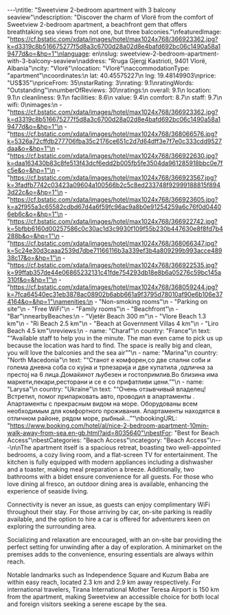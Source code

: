 ---\ntitle: "Sweetview 2-bedroom apartment with 3 balcony seaview"\ndescription: "Discover the charm of Vlorë from the comfort of Sweetview 2-bedroom apartment, a beachfront gem that offers breathtaking sea views from not one, but three balconies."\nfeaturedImage: "https://cf.bstatic.com/xdata/images/hotel/max1024x768/366923362.jpg?k=d3319c8b516675277f5d8a3c6700d28a02d8e4bafd692bc06c1490a58a19477d&o=&hp=1"\nlanguage: en\nslug: sweetview-2-bedroom-apartment-with-3-balcony-seaview\naddress: "Rruga Gjergj Kastrioti, 9401 Vlorë, Albania"\ncity: "Vlorë"\nlocation: "Vlorë"\naccommodationType: "apartment"\ncoordinates:\n  lat: 40.45575227\n  lng: 19.48149903\nprice: "US$35"\npriceFrom: 35\nstarRating: 3\nrating: 9.1\nratingWords: "Outstanding"\nnumberOfReviews: 30\nratings:\n  overall: 9.1\n  location: 9.1\n  cleanliness: 9.1\n  facilities: 8.6\n  value: 9.4\n  comfort: 8.7\n  staff: 9.7\n  wifi: 0\nimages:\n  - "https://cf.bstatic.com/xdata/images/hotel/max1024x768/366923362.jpg?k=d3319c8b516675277f5d8a3c6700d28a02d8e4bafd692bc06c1490a58a19477d&o=&hp=1"\n  - "https://cf.bstatic.com/xdata/images/hotel/max1024x768/368066576.jpg?k=5326a72cffdb277706fba35c2176ce651c2d7d64dff3e7f7e0c333cdd9527daa&o=&hp=1"\n  - "https://cf.bstatic.com/xdata/images/hotel/max1024x768/366922630.jpg?k=daa163430b83c8fe513f43dcf6edd2b005fb5fe3504da961285918bbc0e7fc5e&o=&hp=1"\n  - "https://cf.bstatic.com/xdata/images/hotel/max1024x768/366923567.jpg?k=3fadfb7742c03423a09604a100566b2c5c8ed233748f92999188815f8943d22c&o=&hp=1"\n  - "https://cf.bstatic.com/xdata/images/hotel/max1024x768/366923605.jpg?k=a2f955a3c65582cdbd67d4a6f59fc96ac9a8b0e91254259a6c76f0d04406eb6c&o=&hp=1"\n  - "https://cf.bstatic.com/xdata/images/hotel/max1024x768/366922742.jpg?k=5bfbb6160d00257586c0c30ac1d3c9930f109f55b230b447630e8f8fd7b4288b&o=&hp=1"\n  - "https://cf.bstatic.com/xdata/images/hotel/max1024x768/368066347.jpg?k=5c24e30d3caaa2539d7dbe71166116b3a339ef3b4a809299b993acce48938c17&o=&hp=1"\n  - "https://cf.bstatic.com/xdata/images/hotel/max1024x768/366922535.jpg?k=99ffab357de44e06865232131c41fde754293db18e8b6a05276c59bc145a310f&o=&hp=1"\n  - "https://cf.bstatic.com/xdata/images/hotel/max1024x768/368059244.jpg?k=7fca64540ec31eb3878ac08902b6abb661a9f3795d78010af90e6b106e374164&o=&hp=1"\namenities:\n  - "Non-smoking rooms"\n  - "Parking on site"\n  - "Free WiFi"\n  - "Family rooms"\n  - "Beachfront"\n  - "Bar"\nnearbyBeaches:\n  - "Vjetër Beach 300 m"\n  - "Vlore Beach 1.3 km"\n  - "Ri Beach 2.5 km"\n  - "Beach at Government Villas 4 km"\n  - "Liro Beach 4.5 km"\nreviews:\n  - name: "Charaf"\n    country: "France"\n    text: "“Available staff to help you in the minute. The man even came to pick us up because the location was hard to find. The space is really big and clean, you will love the balconies and the sea air”"\n  - name: "Marina"\n    country: "North Macedonia"\n    text: "“Станот е комфорен,со две спални соби и голема дневна соба со кујна и трпезарија и две купатила ,одлична за престој на 6 лица.Домаќинот љубезен и гостопримлив.Во близина има маркети,пекари,ресторани и се е со прифатливи цени.”"\n  - name: "Larysa"\n    country: "Ukraine"\n    text: "“Очень отзывчивый владелец! Встретил, помог припарковать авто, проводил в апартаменты . Апартаменты с прекрасным видом на море. Оборудованы всем необходимым для комфортного проживания. Апартаменты находятся в отличном районе, рядом море, рыбный...”"\nbookingURL: "https://www.booking.com/hotel/al/nice-2-bedroom-apartment-10min-walk-away-from-sea.en-gb.html?aid=8035640"\nbestFor: "Best for Beach Access"\nbestCategories: "Beach Access"\ncategory: "Beach Access"\n---\n\nThe apartment itself is a spacious retreat, boasting two well-appointed bedrooms, a cozy living room, and a flat-screen TV for entertainment. The kitchen is fully equipped with modern appliances including a dishwasher and a toaster, making meal preparation a breeze. Additionally, two bathrooms with a bidet ensure convenience for all guests. For those who love dining al fresco, an outdoor dining area is available, enhancing the experience of seaside living.

Connectivity is never an issue, as guests can enjoy complimentary WiFi throughout their stay. For those arriving by car, on-site parking is readily available, and the option to hire a car is offered for adventurers keen on exploring the surrounding area.

Socializing and relaxation are encouraged, with an on-site bar providing the perfect setting for unwinding after a day of exploration. A minimarket on the premises adds to the convenience, ensuring essentials are always within reach.

Notable landmarks such as Independence Square and Kuzum Baba are within easy reach, located 2.3 km and 2.9 km away respectively. For international travelers, Tirana International Mother Teresa Airport is 150 km from the apartment, making Sweetview an accessible choice for both local and foreign visitors seeking a serene escape by the sea.